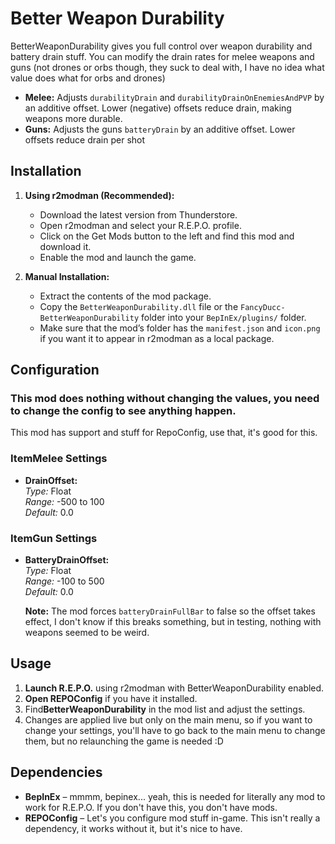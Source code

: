 # Better Weapon Durability

BetterWeaponDurability gives you full control over weapon durability and battery drain stuff. You can modify the drain rates for melee weapons and guns (not drones or orbs though, they suck to deal with, I have no idea what value does what for orbs and drones)

- **Melee:** Adjusts `durabilityDrain` and `durabilityDrainOnEnemiesAndPVP` by an additive offset. Lower (negative) offsets reduce drain, making weapons more durable.
- **Guns:** Adjusts the guns `batteryDrain` by an additive offset. Lower offsets reduce drain per shot

## Installation

1. **Using r2modman (Recommended):**
   - Download the latest version from Thunderstore.
   - Open r2modman and select your R.E.P.O. profile.
   - Click on the Get Mods button to the left and find this mod and download it.
   - Enable the mod and launch the game.

2. **Manual Installation:**
   - Extract the contents of the mod package.
   - Copy the `BetterWeaponDurability.dll` file or the `FancyDucc-BetterWeaponDurability` folder into your `BepInEx/plugins/` folder.
   - Make sure that the mod’s folder has the `manifest.json` and `icon.png` if you want it to appear in r2modman as a local package.

## Configuration

### This mod does nothing without changing the values, you need to change the config to see anything happen.

This mod has support and stuff for RepoConfig, use that, it's good for this.

### ItemMelee Settings
- **DrainOffset:**  
  *Type:* Float  
  *Range:* -500 to 100  
  *Default:* 0.0

### ItemGun Settings
- **BatteryDrainOffset:**  
  *Type:* Float  
  *Range:* -100 to 500  
  *Default:* 0.0  

  **Note:** The mod forces `batteryDrainFullBar` to false so the offset takes effect, I don't know if this breaks something, but in testing, nothing with weapons seemed to be weird.

## Usage

1. **Launch R.E.P.O.** using r2modman with BetterWeaponDurability enabled.
2. **Open REPOConfig** if you have it installed.
3. Find**BetterWeaponDurability** in the mod list and adjust the settings.
4. Changes are applied live but only on the main menu, so if you want to change your settings, you'll have to go back to the main menu to change them, but no relaunching the game is needed :D

## Dependencies

- **BepInEx** – mmmm, bepinex... yeah, this is needed for literally any mod to work for R.E.P.O. If you don't have this, you don't have mods.
- **REPOConfig** – Let's you configure mod stuff in-game. This isn't really a dependency, it works without it, but it's nice to have.
